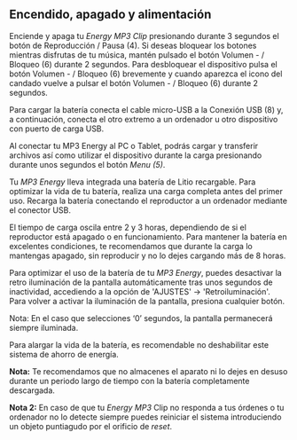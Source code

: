 ## Encendido, apagado y alimentación

Enciende y apaga tu *Energy MP3 Clip* presionando durante 3 segundos el botón de Reproducción / Pausa (4). Si deseas bloquear los botones mientras disfrutas de tu música, mantén pulsado el botón Volumen - / Bloqueo (6) durante 2 segundos. Para desbloquear el dispositivo pulsa el botón Volumen - / Bloqueo (6) brevemente y cuando aparezca el icono del candado vuelve a pulsar el botón Volumen - / Bloqueo (6) durante 2 segundos. 

Para cargar la batería conecta el cable micro-USB a la Conexión USB (8) y, a continuación, conecta el otro extremo a un ordenador u otro dispositivo con puerto de carga USB.

Al conectar tu MP3 Energy al PC o Tablet, podrás cargar y transferir archivos así como utilizar el dispositivo durante la carga presionando durante unos segundos el botón *Menu (5)*. 

Tu *MP3 Energy* lleva integrada una batería de Litio recargable. Para optimizar la vida de tu batería, realiza una carga completa antes del primer uso. Recarga la batería conectando el reproductor a un ordenador mediante el conector USB.

El tiempo de carga oscila entre 2 y 3 horas, dependiendo de si el reproductor está apagado o en funcionamiento. Para mantener la batería en excelentes condiciones, te recomendamos que durante la carga lo mantengas apagado, sin reproducir y no lo dejes cargando más de 8 horas.

Para optimizar el uso de la batería de tu *MP3 Energy*, puedes desactivar la retro iluminación de la pantalla automáticamente tras unos segundos de inactividad, accediendo a la opción de  'AJUSTES' -> 'Retroiluminación'. Para volver a activar la iluminación de la pantalla, presiona cualquier botón.

Nota: En el caso que selecciones ‘0’ segundos, la pantalla permanecerá siempre iluminada.

Para alargar la vida de la batería, es recomendable no deshabilitar este sistema de ahorro de energía.

**Nota:** Te recomendamos que no almacenes el aparato ni lo dejes en desuso durante un periodo largo de tiempo con la batería completamente descargada.

**Nota 2:** En caso de que tu *Energy MP3* Clip no responda a tus órdenes o tu ordenador no lo detecte siempre puedes reiniciar el sistema introduciendo un objeto puntiagudo por el orificio de *reset*.

